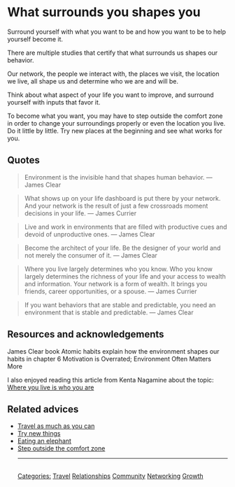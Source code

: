 # What surrounds you shapes you

Surround yourself with what you want to be and how you want to be to help yourself become it.

There are multiple studies that certify that what surrounds us shapes our behavior.

Our network, the people we interact with, the places we visit, the location we live, all shape us and determine who we are and will be.

Think about what aspect of your life you want to improve, and surround yourself with inputs that favor it.

To become what you want, you may have to step outside the comfort zone in order to change your surroundings properly or even the location you live. Do it little by little. Try new places at the beginning and see what works for you.

## Quotes

> Environment is the invisible hand that shapes human behavior. ― James Clear

> What shows up on your life dashboard is put there by your network. And your network is the result of just a few crossroads moment decisions in your life. ― James Currier

> Live and work in environments that are filled with productive cues and devoid of unproductive ones. ― James Clear

> Become the architect of your life. Be the designer of your world and not merely the consumer of it. ― James Clear

> Where you live largely determines who you know. Who you know largely determines the richness of your life and your access to wealth and information. Your network is a form of wealth. It brings you friends, career opportunities, or a spouse. ― James Currier

> If you want behaviors that are stable and predictable, you need an environment that is stable and predictable. ― James Clear

## Resources and acknowledgements

James Clear book Atomic habits explain how the environment shapes our habits in chapter 6 Motivation is Overrated; Environment Often Matters More

I also enjoyed reading this article from Kenta Nagamine about the topic: [Where you live is who you are](https://mythirdbrain.substack.com/p/where-you-live-is-who-you-are)

## Related advices

- [Travel as much as you can](../Travel%20as%20much%20as%20you%20can/index.md)
- [Try new things](../Try%20new%20things/index.md)
- [Eating an elephant](../Eating%20an%20elephant/index.md)
- [Step outside the comfort zone](../Step%20outside%20the%20comfort%20zone/index.md)<hr/><br/>[Categories:](../Categories/index.md) [Travel](../Categories/Travel.md) [Relationships](../Categories/Relationships.md) [Community](../Categories/Community.md) [Networking](../Categories/Networking.md) [Growth](../Categories/Growth.md)